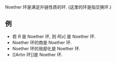 
Noether 环是满足升链性质的环. (这里的环是指交换环.)

## 例

- 若 $R$ 是 Noether 环, 则 $R[x]$ 是 Noether 环.
- Noether 环的商是 Noether 环.
- Noether 环的局部化是 Noether 环.
- [[Artin 环]]是 Noether 环.